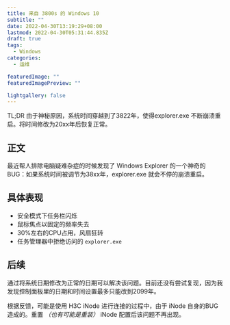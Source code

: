 ```yaml
---
title: 来自 3800s 的 Windows 10
subtitle: ""
date: 2022-04-30T13:19:29+08:00
lastmod: 2022-04-30T05:31:44.835Z
draft: true
tags:
  - Windows
categories:
  - 运维

featuredImage: ""
featuredImagePreview: ""

lightgallery: false
---
```


TL;DR 由于神秘原因，系统时间穿越到了3822年，使得explorer.exe 不断崩溃重启。将时间修改为20xx年后恢复正常。

<!--more-->

## 正文

最近帮人排除电脑疑难杂症的时候发现了 Windows Explorer 的一个神奇的BUG：如果系统时间被调节为38xx年，explorer.exe 就会不停的崩溃重启。

## 具体表现

- 安全模式下任务栏闪烁
- 鼠标焦点以固定的频率失去
- 30%左右的CPU占用，风扇狂转
- 任务管理器中拒绝访问的 `explorer.exe`

## 后续

通过将系统日期修改为正常的日期可以解决该问题。目前还没有尝试复现，因为我发现控制面板里的日期和时间设置最多只能改到2099年。

根据反馈，可能是使用 H3C iNode 进行连接的过程中，由于 iNode 自身的BUG造成的。重置 *（也有可能是重装）* iNode 配置后该问题不再出现。

